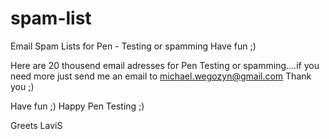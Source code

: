 # spam-list
Email Spam Lists for Pen - Testing or spamming Have fun ;)


Here are 20 thousend email adresses for Pen Testing or spamming....if you need more just send me an email to michael.wegozyn@gmail.com
Thank you ;)

Have fun ;)
Happy Pen Testing ;)

Greets LaviS
